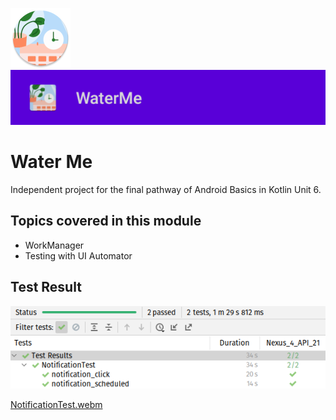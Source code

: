 ![ic_launcher_waterme](src/main/res/mipmap-xhdpi/ic_launcher_waterme_round.png?raw=true) ![ic_launcher_waterme](images/Screenshot_20220727_173238.png?raw=true)

# Water Me

Independent project for the final pathway of Android Basics in Kotlin Unit 6.

## Topics covered in this module

- WorkManager
- Testing with UI Automator

## Test Result

![NotificationTest](images/Screenshot_20220728_074404.png?raw=true)

[NotificationTest.webm](https://user-images.githubusercontent.com/29587914/181397121-94275a69-774c-4043-ada3-1888b2889893.webm)
